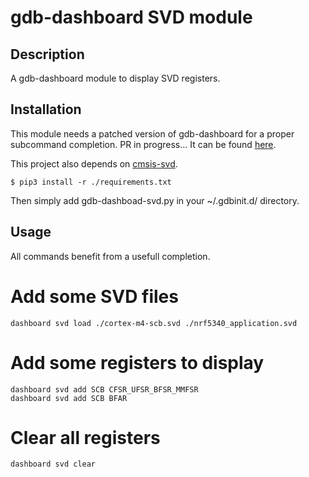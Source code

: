 # gdb-dashboard SVD module

## Description

A gdb-dashboard module to display SVD registers.

## Installation

This module needs a patched version of gdb-dashboard for a proper subcommand completion. PR in progress... It can be found [here](https://github.com/ccalmels/gdb-dashboard/tree/override_gdb_command_complete_method).

This project also depends on [cmsis-svd](https://pip.pypa.io/en/stable/cli/pip_show/).
```
$ pip3 install -r ./requirements.txt
```

Then simply add gdb-dashboad-svd.py in your ~/.gdbinit.d/ directory.

## Usage

All commands benefit from a usefull completion.

# Add some SVD files

```
dashboard svd load ./cortex-m4-scb.svd ./nrf5340_application.svd
```

# Add some registers to display 

```
dashboard svd add SCB CFSR_UFSR_BFSR_MMFSR
dashboard svd add SCB BFAR
```

# Clear all registers

```
dashboard svd clear
```
